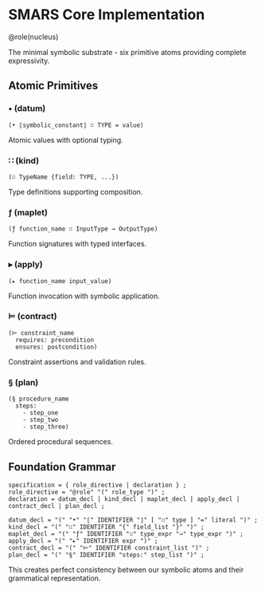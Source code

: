 # SMARS Core Implementation

@role(nucleus)

The minimal symbolic substrate - six primitive atoms providing complete expressivity.

## Atomic Primitives

### • (datum)
```
(• ⟦symbolic_constant⟧ ∷ TYPE = value)
```
Atomic values with optional typing.

### ∷ (kind)  
```
(∷ TypeName {field: TYPE, ...})
```
Type definitions supporting composition.

### ƒ (maplet)
```
(ƒ function_name ∷ InputType → OutputType)
```
Function signatures with typed interfaces.

### ▸ (apply)
```
(▸ function_name input_value)
```
Function invocation with symbolic application.

### ⊨ (contract)
```
(⊨ constraint_name
  requires: precondition
  ensures: postcondition)
```
Constraint assertions and validation rules.

### § (plan)
```
(§ procedure_name
  steps:
    - step_one
    - step_two
    - step_three)
```
Ordered procedural sequences.

## Foundation Grammar

```
specification = { role_directive | declaration } ;
role_directive = "@role" "(" role_type ")" ;
declaration = datum_decl | kind_decl | maplet_decl | apply_decl | contract_decl | plan_decl ;

datum_decl = "(" "•" "⟦" IDENTIFIER "⟧" [ "∷" type ] "=" literal ")" ;
kind_decl = "(" "∷" IDENTIFIER "{" field_list "}" ")" ;  
maplet_decl = "(" "ƒ" IDENTIFIER "∷" type_expr "→" type_expr ")" ;
apply_decl = "(" "▸" IDENTIFIER expr ")" ;
contract_decl = "(" "⊨" IDENTIFIER constraint_list ")" ;
plan_decl = "(" "§" IDENTIFIER "steps:" step_list ")" ;
```

This creates perfect consistency between our symbolic atoms and their grammatical representation.